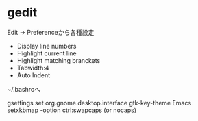 # gedit

Edit -> Preferenceから各種設定
- Display line numbers
- Highlight current line
- Highlight matching branckets
- Tabwidth:4
- Auto Indent

~/.bashrcへ

gsettings set org.gnome.desktop.interface gtk-key-theme Emacs
setxkbmap -option ctrl:swapcaps (or nocaps)
